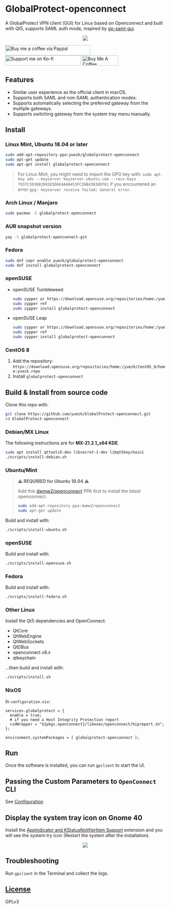 # GlobalProtect-openconnect
A GlobalProtect VPN client (GUI) for Linux based on Openconnect and built with Qt5, supports SAML auth mode, inspired by [gp-saml-gui](https://github.com/dlenski/gp-saml-gui).

<p align="center">
  <img src="https://user-images.githubusercontent.com/3297602/133869036-5c02b0d9-c2d9-4f87-8c81-e44f68cfd6ac.png">
</p>

<a href="https://paypal.me/zongkun" target="_blank"><img src="https://cdn.jsdelivr.net/gh/everdrone/coolbadge@5ea5937cabca5ecbfc45d6b30592bd81f219bc8d/badges/Paypal/Coffee/Blue/Small.png" alt="Buy me a coffee via Paypal" style="height: 32px; width: 268px;" ></a>
<a href="https://ko-fi.com/M4M75PYKZ" target="_blank"><img src="https://ko-fi.com/img/githubbutton_sm.svg" alt="Support me on Ko-fi" style="height: 32px; width: 238px;"></a>
<a href="https://www.buymeacoffee.com/yuezk" target="_blank"><img src="https://cdn.buymeacoffee.com/buttons/v2/default-yellow.png" alt="Buy Me A Coffee" style="height: 32px; width: 114px;" ></a>


## Features

- Similar user experience as the official client in macOS.
- Supports both SAML and non-SAML authentication modes.
- Supports automatically selecting the preferred gateway from the multiple gateways.
- Supports switching gateway from the system tray menu manually.


## Install


### Linux Mint, Ubuntu 18.04 or later

```sh
sudo add-apt-repository ppa:yuezk/globalprotect-openconnect
sudo apt-get update
sudo apt-get install globalprotect-openconnect
```

> For Linux Mint, you might need to import the GPG key with: `sudo apt-key adv --keyserver keyserver.ubuntu.com --recv-keys 7937C393082992E5D6E4A60453FC26B43838D761` if you encountered an error `gpg: keyserver receive failed: General error`.

### Arch Linux / Manjaro

```sh
sudo pacman -S globalprotect-openconnect
```

### AUR snapshot version

```sh
yay -S globalprotect-openconnect-git
```

### Fedora

```sh
sudo dnf copr enable yuezk/globalprotect-openconnect
sudo dnf install globalprotect-openconnect
```

### openSUSE

- openSUSE Tumbleweed
  ```sh
  sudo zypper ar https://download.opensuse.org/repositories/home:/yuezk/openSUSE_Tumbleweed/home:yuezk.repo
  sudo zypper ref
  sudo zypper install globalprotect-openconnect
  ```

- openSUSE Leap

  ```sh
  sudo zypper ar https://download.opensuse.org/repositories/home:/yuezk/openSUSE_Leap_15.2/home:yuezk.repo
  sudo zypper ref
  sudo zypper install globalprotect-openconnect
  ```
### CentOS 8

1. Add the repository: `https://download.opensuse.org/repositories/home:/yuezk/CentOS_8/home:yuezk.repo`
1. Install `globalprotect-openconnect`


## Build & Install from source code

Clone this repo with:

```sh
git clone https://github.com/yuezk/GlobalProtect-openconnect.git
cd GlobalProtect-openconnect
```

### Debian/MX Linux
The following instructions are for **MX-21.2.1_x64 KDE**.

```sh
sudo apt install qttools5-dev libsecret-1-dev libqt5keychain1
./scripts/install-debian.sh
```

### Ubuntu/Mint

> **⚠️ REQUIRED for Ubuntu 18.04 ⚠️**
>
> Add this [dwmw2/openconnect](https://launchpad.net/~dwmw2/+archive/ubuntu/openconnect) PPA first to install the latest openconnect.
>
> ```sh
> sudo add-apt-repository ppa:dwmw2/openconnect
> sudo apt-get update
> ```

Build and install with:

```sh
./scripts/install-ubuntu.sh
```
### openSUSE

Build and install with:

```sh
./scripts/install-opensuse.sh
```

### Fedora

Build and install with:

```sh
./scripts/install-fedora.sh
```

### Other Linux

Install the Qt5 dependencies and OpenConnect:

- QtCore
- QtWebEngine
- QtWebSockets
- QtDBus
- openconnect v8.x
- qtkeychain

...then build and install with:

```sh
./scripts/install.sh
```


### NixOS
  In `configuration.nix`:

  ```
  services.globalprotect = {
    enable = true;
    # if you need a Host Integrity Protection report
    csdWrapper = "${pkgs.openconnect}/libexec/openconnect/hipreport.sh";
  };

  environment.systemPackages = [ globalprotect-openconnect ];
  ```

## Run

Once the software is installed, you can run `gpclient` to start the UI.

## Passing the Custom Parameters to `OpenConnect` CLI

See [Configuration](https://github.com/yuezk/GlobalProtect-openconnect/wiki/Configuration)

## Display the system tray icon on Gnome 40

Install the [AppIndicator and KStatusNotifierItem Support](https://extensions.gnome.org/extension/615/appindicator-support/) extension and you will see the system try icon (Restart the system after the installation).

<p align="center">
  <img src="https://user-images.githubusercontent.com/3297602/130831022-b93492fd-46dd-4a8e-94a4-13b5747120b7.png" />
<p>


## Troubleshooting

Run `gpclient` in the Terminal and collect the logs.

## [License](./LICENSE)
GPLv3
